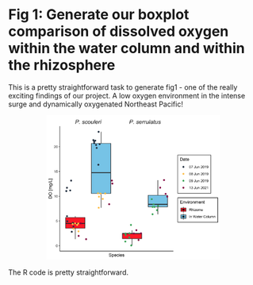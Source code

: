 # Fig 1: Generate our boxplot comparison of dissolved oxygen within the water column and within the rhizosphere

This is a pretty straightforward task to generate fig1 - one of the really exciting findings of our project. A low oxygen environment in the intense surge and dynamically oxygenated Northeast Pacific!

<div style="text-align: center;">
<img src='./fig1.png' width=350>
</div>

The R code is pretty straightforward.